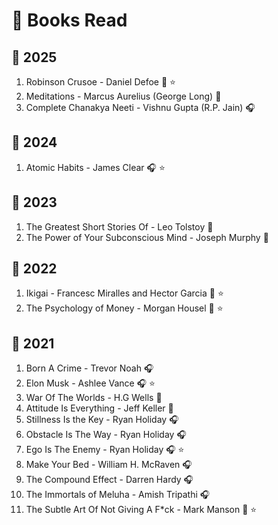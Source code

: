 # 📖 Books Read

## 📆 2025
1. Robinson Crusoe - Daniel Defoe 📘 ⭐
2. Meditations - Marcus Aurelius (George Long) 📘
3. Complete Chanakya Neeti - Vishnu Gupta (R.P. Jain) 🎧

## 📆 2024
1. Atomic Habits - James Clear 🎧 ⭐

## 📆 2023
1. The Greatest Short Stories Of - Leo Tolstoy 📘
2. The Power of Your Subconscious Mind - Joseph Murphy 📘

## 📆 2022
1. Ikigai - Francesc Miralles and Hector Garcia 📘 ⭐
2. The Psychology of Money - Morgan Housel 📘 ⭐

## 📆 2021
1. Born A Crime - Trevor Noah 🎧
2. Elon Musk - Ashlee Vance 🎧 ⭐
3. War Of The Worlds - H.G Wells 📘
4. Attitude Is Everything - Jeff Keller 📘
5. Stillness Is the Key - Ryan Holiday 🎧
6. Obstacle Is The Way - Ryan Holiday 🎧
7. Ego Is The Enemy - Ryan Holiday 🎧 ⭐
8. Make Your Bed - William H. McRaven 🎧
9. The Compound Effect - Darren Hardy 🎧
10. The Immortals of Meluha - Amish Tripathi 🎧
11. The Subtle Art Of Not Giving A F*ck - Mark Manson 📘 ⭐

